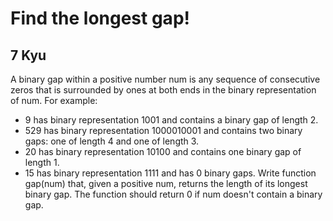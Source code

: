 # Find the longest gap!
## 7 Kyu

A binary gap within a positive number num is any sequence of consecutive zeros that is surrounded by ones at both ends in the binary representation of num.
For example:
- 9 has binary representation 1001 and contains a binary gap of length 2.
- 529 has binary representation 1000010001 and contains two binary gaps: one of length 4 and one of length 3.
- 20 has binary representation 10100 and contains one binary gap of length 1.
- 15 has binary representation 1111 and has 0 binary gaps.
Write function gap(num) that,  given a positive num,  returns the length of its longest binary gap.
The function should return 0 if num doesn't contain a binary gap.